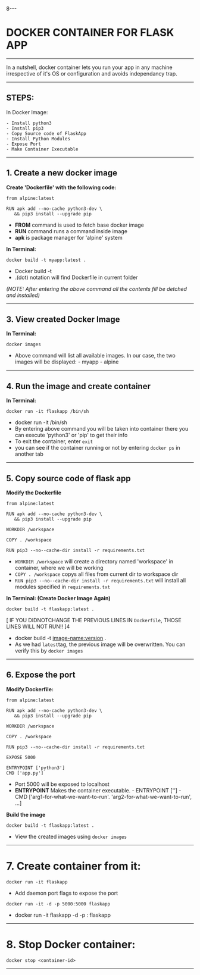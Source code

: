 8---
# DOCKER CONTAINER FOR FLASK APP
---

In a nutshell, docker container lets you run your app in any machine irrespective of it's OS or configuration and avoids independancy trap.

---
## STEPS:

In Docker Image:

    - Install python3
    - Install pip3
    - Copy Source code of FlaskApp
    - Install Python Modules
    - Expose Port
    - Make Container Executable

---
## 1. Create a new docker image

**Create 'Dockerfile' with the following code:**

```
from alpine:latest

RUN apk add --no-cache python3-dev \
   && pip3 install --upgrade pip
```

- **FROM** command is used to fetch base docker image
- **RUN** command runs a command inside image 
- **apk** is package manager for 'alpine' system


**In Terminal:**

```
docker build -t myapp:latest .
```

- Docker build -t <new-image-name>
- .(dot) notation will find Dockerfile in current folder
   
_(NOTE: After entering the above command all the contents fill be detched and installed)_

----
## 3. View created Docker Image

**In Terminal:**
```
docker images
```

- Above command will list all available images. In our case, the two images will be displayed:
      - myapp
      - alpine
      
---
## 4. Run the image and create container

**In Terminal:**

```
docker run -it flaskapp /bin/sh
```

- docker run -it <image-name> /bin/sh 
- By entering above command you will be taken into container there you can  execute 'python3' or 'pip' to get their info
- To exit the container, enter ```exit```
- you can see if the container running or not by entering ```docker ps``` in another tab
   
---
## 5. Copy source code of flask app

**Modify the Dockerfile**

```
from alpine:latest

RUN apk add --no-cache python3-dev \
   && pip3 install --upgrade pip

WORKDIR /workspace

COPY . /workspace

RUN pip3 --no--cache-dir install -r requirements.txt
```

- ```WORKDIR /workspace``` will create a directory named 'workspace' in container, where we will be working
- ```COPY . /workspace``` copys all files from current dir to workspace dir
- ```RUN pip3 --no--cache-dir install -r requirements.txt``` will install all modules specified in ```requirements.txt```

**In Terminal: (Create Docker Image Again)**

```
docker build -t flaskapp:latest .
```
[ IF YOU DIDNOTCHANGE THE PREVIOUS LINES IN ```Dockerfile```, THOSE LINES WILL NOT RUN!! ]4

- docker build -t <image-name:version> .
- As we had ```latest```tag, the previous image will be overwritten. You can verify this by ```docker images```

---
## 6. Expose the port

**Modify Dockerfile:**
```
from alpine:latest

RUN apk add --no-cache python3-dev \
   && pip3 install --upgrade pip

WORKDIR /workspace

COPY . /workspace

RUN pip3 --no--cache-dir install -r requirements.txt

EXPOSE 5000

ENTRYPOINT ['python3']
CMD ['app.py']

```

- Port 5000 will be exposed to localhost
- **ENTRYPOINT** Makes the container executable.
      - ENTRYPOINT ['<what-we-want-to-run>']
      - CMD ['arg1-for-what-we-want-to-run'. 'arg2-for-what-we-want-to-run', ...]

**Build the image**

```
docker build -t flaskapp:latest .
```

- View the created images using ```docker images```

---
# 7. Create container from it: 

```docker run -it flaskapp```

- Add daemon port flags to expose the port

```docker run -it -d -p 5000:5000 flaskapp```

- docker run -it flaskapp -d -p <localhost-port>:<Dockerfile-port> flaskapp
   
---

# 8. Stop Docker container:

```docker stop <container-id>```

---
